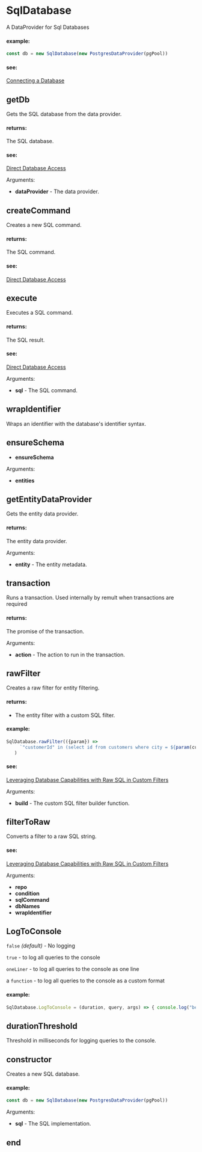 # SqlDatabase
A DataProvider for Sql Databases


#### example:
```ts
const db = new SqlDatabase(new PostgresDataProvider(pgPool))
```


#### see:
[Connecting a Database](https://remult.dev/docs/quickstart#connecting-a-database)
## getDb
Gets the SQL database from the data provider.


#### returns:
The SQL database.


#### see:
[Direct Database Access](https://remult.dev/docs/running-sql-on-the-server)

Arguments:
* **dataProvider** - The data provider.
## createCommand
Creates a new SQL command.


#### returns:
The SQL command.


#### see:
[Direct Database Access](https://remult.dev/docs/running-sql-on-the-server)
## execute
Executes a SQL command.


#### returns:
The SQL result.


#### see:
[Direct Database Access](https://remult.dev/docs/running-sql-on-the-server)

Arguments:
* **sql** - The SQL command.
## wrapIdentifier
Wraps an identifier with the database's identifier syntax.
## ensureSchema
* **ensureSchema**

Arguments:
* **entities**
## getEntityDataProvider
Gets the entity data provider.


#### returns:
The entity data provider.

Arguments:
* **entity** - The entity metadata.
## transaction
Runs a transaction. Used internally by remult when transactions are required


#### returns:
The promise of the transaction.

Arguments:
* **action** - The action to run in the transaction.
## rawFilter
Creates a raw filter for entity filtering.


#### returns:
- The entity filter with a custom SQL filter.


#### example:
```ts
SqlDatabase.rawFilter(({param}) =>
     `"customerId" in (select id from customers where city = ${param(customerCity)})`
   )
```


#### see:
[Leveraging Database Capabilities with Raw SQL in Custom Filters](https://remult.dev/docs/custom-filter.html#leveraging-database-capabilities-with-raw-sql-in-custom-filters)

Arguments:
* **build** - The custom SQL filter builder function.
## filterToRaw
Converts a filter to a raw SQL string.


#### see:
[Leveraging Database Capabilities with Raw SQL in Custom Filters](https://remult.dev/docs/running-sql-on-the-server#leveraging-entityfilter-for-sql-databases)

Arguments:
* **repo**
* **condition**
* **sqlCommand**
* **dbNames**
* **wrapIdentifier**
## LogToConsole
`false` _(default)_ - No logging

`true` - to log all queries to the console

`oneLiner` - to log all queries to the console as one line

a `function` - to log all queries to the console as a custom format


#### example:
```ts
SqlDatabase.LogToConsole = (duration, query, args) => { console.log("be crazy ;)") }
```
## durationThreshold
Threshold in milliseconds for logging queries to the console.
## constructor
Creates a new SQL database.


#### example:
```ts
const db = new SqlDatabase(new PostgresDataProvider(pgPool))
```

Arguments:
* **sql** - The SQL implementation.
## end

